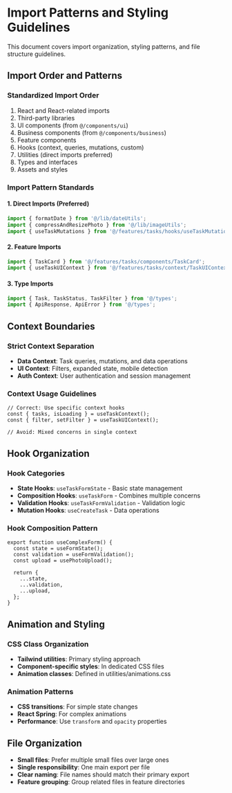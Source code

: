 # Import Patterns and Styling Guidelines

This document covers import organization, styling patterns, and file structure guidelines.

## Import Order and Patterns

### Standardized Import Order

1. React and React-related imports
2. Third-party libraries
3. UI components (from `@/components/ui`)
4. Business components (from `@/components/business`)
5. Feature components
6. Hooks (context, queries, mutations, custom)
7. Utilities (direct imports preferred)
8. Types and interfaces
9. Assets and styles

### Import Pattern Standards

#### 1. Direct Imports (Preferred)

```typescript
import { formatDate } from '@/lib/dateUtils';
import { compressAndResizePhoto } from '@/lib/imageUtils';
import { useTaskMutations } from '@/features/tasks/hooks/useTaskMutations';
```

#### 2. Feature Imports

```typescript
import { TaskCard } from '@/features/tasks/components/TaskCard';
import { useTaskUIContext } from '@/features/tasks/context/TaskUIContext';
```

#### 3. Type Imports

```typescript
import { Task, TaskStatus, TaskFilter } from '@/types';
import { ApiResponse, ApiError } from '@/types';
```

## Context Boundaries

### Strict Context Separation

- **Data Context**: Task queries, mutations, and data operations
- **UI Context**: Filters, expanded state, mobile detection
- **Auth Context**: User authentication and session management

### Context Usage Guidelines

```tsx
// Correct: Use specific context hooks
const { tasks, isLoading } = useTaskContext();
const { filter, setFilter } = useTaskUIContext();

// Avoid: Mixed concerns in single context
```

## Hook Organization

### Hook Categories

- **State Hooks**: `useTaskFormState` - Basic state management
- **Composition Hooks**: `useTaskForm` - Combines multiple concerns
- **Validation Hooks**: `useTaskFormValidation` - Validation logic
- **Mutation Hooks**: `useCreateTask` - Data operations

### Hook Composition Pattern

```tsx
export function useComplexForm() {
  const state = useFormState();
  const validation = useFormValidation();
  const upload = usePhotoUpload();

  return {
    ...state,
    ...validation,
    ...upload,
  };
}
```

## Animation and Styling

### CSS Class Organization

- **Tailwind utilities**: Primary styling approach
- **Component-specific styles**: In dedicated CSS files
- **Animation classes**: Defined in utilities/animations.css

### Animation Patterns

- **CSS transitions**: For simple state changes
- **React Spring**: For complex animations
- **Performance**: Use `transform` and `opacity` properties

## File Organization

- **Small files**: Prefer multiple small files over large ones
- **Single responsibility**: One main export per file
- **Clear naming**: File names should match their primary export
- **Feature grouping**: Group related files in feature directories
